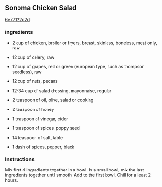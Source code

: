 ## Sonoma Chicken Salad

[6e77122c2d](http://www.food.com/recipe/sonoma-chicken-salad-91985)

### Ingredients

 - 2 cup of chicken, broiler or fryers, breast, skinless, boneless, meat only, raw

 - 12 cup of celery, raw

 - 12 cup of grapes, red or green (european type, such as thompson seedless), raw

 - 12 cup of nuts, pecans

 - 12-34 cup of salad dressing, mayonnaise, regular

 - 2 teaspoon of oil, olive, salad or cooking

 - 2 teaspoon of honey

 - 1 teaspoon of vinegar, cider

 - 1 teaspoon of spices, poppy seed

 - 14 teaspoon of salt, table

 - 1 dash of spices, pepper, black

### Instructions

Mix first 4 ingredients together in a bowl. In a small bowl, mix the last ingredients together until smooth. Add to the first bowl. Chill for a least 2 hours.